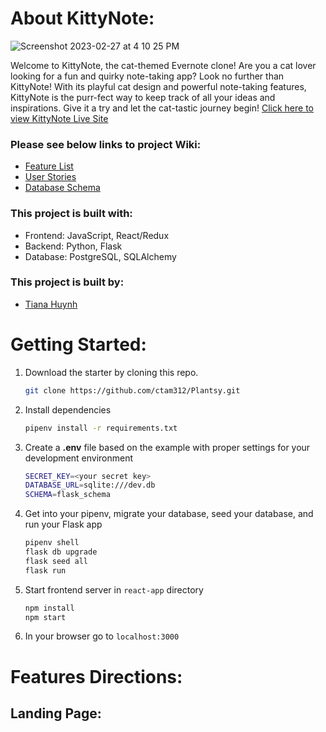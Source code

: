 # About KittyNote:
![Screenshot 2023-02-27 at 4 10 25 PM](https://user-images.githubusercontent.com/113630766/221718210-abc5108e-7ff8-4cba-a440-2648a4170919.png)


Welcome to KittyNote, the cat-themed Evernote clone! Are you a cat lover looking for a fun and quirky note-taking app? Look no further than KittyNote! With its playful cat design and powerful note-taking features, KittyNote is the purr-fect way to keep track of all your ideas and inspirations. Give it a try and let the cat-tastic journey begin! [Click here to view KittyNote Live Site](https://kittynote.onrender.com/)

### Please see below links to project Wiki:
* [Feature List](https://github.com/thuynh789/KittyNote/wiki/Features-List)
* [User Stories](https://github.com/thuynh789/KittyNote/wiki/User-Stories)
* [Database Schema](https://github.com/thuynh789/KittyNote/wiki/DB-Schema)


### This project is built with:
* Frontend: JavaScript, React/Redux
* Backend: Python, Flask
* Database: PostgreSQL, SQLAlchemy

### This project is built by:
* [Tiana Huynh](https://www.linkedin.com/in/tiana-huynh-58b296168/)

# Getting Started:
1. Download the starter by cloning this repo.
   ```bash
   git clone https://github.com/ctam312/Plantsy.git
   ```
2. Install dependencies
   ```bash
   pipenv install -r requirements.txt
   ```
3. Create a **.env** file based on the example with proper settings for your
   development environment
   ```bash
   SECRET_KEY=<your secret key>
   DATABASE_URL=sqlite:///dev.db
   SCHEMA=flask_schema
   ```
4. Get into your pipenv, migrate your database, seed your database, and run your Flask app

   ```bash
   pipenv shell
   flask db upgrade
   flask seed all
   flask run
   ```
5. Start frontend server in `react-app` directory
   ```bash
   npm install
   npm start
   ```
6. In your browser go to `localhost:3000`

# Features Directions:

## Landing Page:



